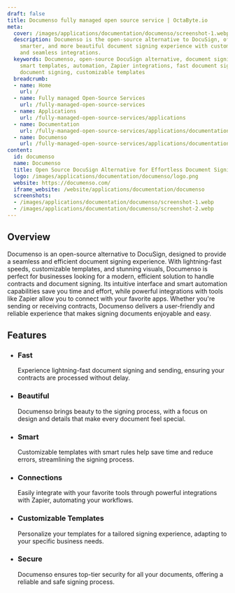 ```yaml
---
draft: false
title: Documenso fully managed open source service | OctaByte.io
meta:
  cover: /images/applications/documentation/documenso/screenshot-1.webp
  description: Documenso is the open-source alternative to DocuSign, offering a faster,
    smarter, and more beautiful document signing experience with customizable templates
    and seamless integrations.
  keywords: Documenso, open-source DocuSign alternative, document signing, e-signature,
    smart templates, automation, Zapier integrations, fast document signing, beautiful
    document signing, customizable templates
  breadcrumb:
  - name: Home
    url: /
  - name: Fully managed Open-Source Services
    url: /fully-managed-open-source-services
  - name: Applications
    url: /fully-managed-open-source-services/applications
  - name: Documentation
    url: /fully-managed-open-source-services/applications/documentation
  - name: Documenso
    url: /fully-managed-open-source-services/applications/documentation/documenso
content:
  id: documenso
  name: Documenso
  title: Open Source DocuSign Alternative for Effortless Document Signing
  logo: /images/applications/documentation/documenso/logo.png
  website: https://documenso.com/
  iframe_website: /website/applications/documentation/documenso
  screenshots:
  - /images/applications/documentation/documenso/screenshot-1.webp
  - /images/applications/documentation/documenso/screenshot-2.webp
---
```


## Overview

Documenso is an open-source alternative to DocuSign, designed to provide a seamless and efficient document signing experience. With lightning-fast speeds, customizable templates, and stunning visuals, Documenso is perfect for businesses looking for a modern, efficient solution to handle contracts and document signing. Its intuitive interface and smart automation capabilities save you time and effort, while powerful integrations with tools like Zapier allow you to connect with your favorite apps. Whether you're sending or receiving contracts, Documenso delivers a user-friendly and reliable experience that makes signing documents enjoyable and easy.

## Features

- ### Fast

  Experience lightning-fast document signing and sending, ensuring your contracts are processed without delay.

- ### Beautiful

  Documenso brings beauty to the signing process, with a focus on design and details that make every document feel special.

- ### Smart

  Customizable templates with smart rules help save time and reduce errors, streamlining the signing process.

- ### Connections

  Easily integrate with your favorite tools through powerful integrations with Zapier, automating your workflows.

- ### Customizable Templates

  Personalize your templates for a tailored signing experience, adapting to your specific business needs.

- ### Secure

  Documenso ensures top-tier security for all your documents, offering a reliable and safe signing process.